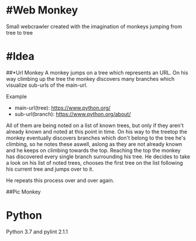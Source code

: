 #Web Monkey
==========
Small webcrawler created with the imagination of monkeys jumping from tree to tree

#Idea
====
##*Url Monkey
A monkey jumps on a tree which represents an URL. On his way climbing up the tree
the monkey discovers many branches which visualize sub-urls of the main-url.

Example
* main-url(tree):  https://www.python.org/
* sub-url(branch): https://www.python.org/about/

All of them are being noted on a list of known trees, but only if they aren't already
known and noted at this point in time. On his way to the treetop the monkey eventually 
discovers branches which don't belong to the tree he's climbing, so he notes these aswell,
aslong as they are not already known and he keeps on climbing towards the top. Reaching the
top the monkey has discovered every single branch surrounding his tree. He decides to take
a look on his list of noted trees, chooses the first tree on the list following his current
tree and jumps over to it.

He repeats this process over and over again.

##Pic Monkey


Python
======
Python 3.7 and pylint 2.1.1
